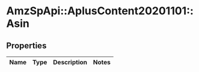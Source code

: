 # AmzSpApi::AplusContent20201101::Asin

## Properties
Name | Type | Description | Notes
------------ | ------------- | ------------- | -------------

